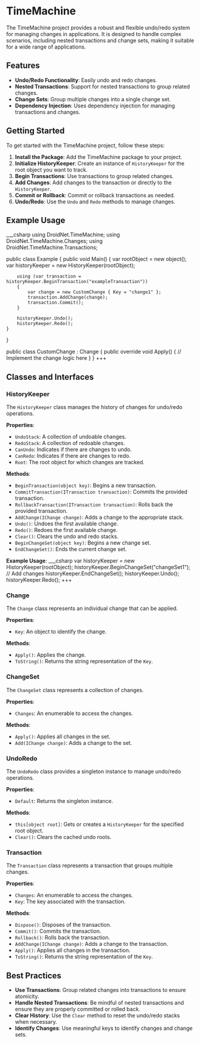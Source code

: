 # TimeMachine

The TimeMachine project provides a robust and flexible undo/redo system for managing changes in applications. It is designed to handle complex scenarios, including nested transactions and change sets, making it suitable for a wide range of applications.

## Features

- **Undo/Redo Functionality**: Easily undo and redo changes.
- **Nested Transactions**: Support for nested transactions to group related changes.
- **Change Sets**: Group multiple changes into a single change set.
- **Dependency Injection**: Uses dependency injection for managing transactions and changes.

## Getting Started

To get started with the TimeMachine project, follow these steps:

1. **Install the Package**: Add the TimeMachine package to your project.
2. **Initialize HistoryKeeper**: Create an instance of `HistoryKeeper` for the root object you want to track.
3. **Begin Transactions**: Use transactions to group related changes.
4. **Add Changes**: Add changes to the transaction or directly to the `HistoryKeeper`.
5. **Commit or Rollback**: Commit or rollback transactions as needed.
6. **Undo/Redo**: Use the `Undo` and `Redo` methods to manage changes.

## Example Usage

___csharp
using DroidNet.TimeMachine;
using DroidNet.TimeMachine.Changes;
using DroidNet.TimeMachine.Transactions;

public class Example
{
    public void Main()
    {
        var rootObject = new object();
        var historyKeeper = new HistoryKeeper(rootObject);

        using (var transaction = historyKeeper.BeginTransaction("exampleTransaction"))
        {
            var change = new CustomChange { Key = "change1" };
            transaction.AddChange(change);
            transaction.Commit();
        }

        historyKeeper.Undo();
        historyKeeper.Redo();
    }
}

public class CustomChange : Change
{
    public override void Apply()
    {
        // Implement the change logic here
    }
}
+++

## Classes and Interfaces

### HistoryKeeper

The `HistoryKeeper` class manages the history of changes for undo/redo operations.

**Properties**:
- `UndoStack`: A collection of undoable changes.
- `RedoStack`: A collection of redoable changes.
- `CanUndo`: Indicates if there are changes to undo.
- `CanRedo`: Indicates if there are changes to redo.
- `Root`: The root object for which changes are tracked.

**Methods**:
- `BeginTransaction(object key)`: Begins a new transaction.
- `CommitTransaction(ITransaction transaction)`: Commits the provided transaction.
- `RollbackTransaction(ITransaction transaction)`: Rolls back the provided transaction.
- `AddChange(IChange change)`: Adds a change to the appropriate stack.
- `Undo()`: Undoes the first available change.
- `Redo()`: Redoes the first available change.
- `Clear()`: Clears the undo and redo stacks.
- `BeginChangeSet(object key)`: Begins a new change set.
- `EndChangeSet()`: Ends the current change set.

**Example Usage**:
___csharp
var historyKeeper = new HistoryKeeper(rootObject);
historyKeeper.BeginChangeSet("changeSet1");
// Add changes
historyKeeper.EndChangeSet();
historyKeeper.Undo();
historyKeeper.Redo();
+++

### Change

The `Change` class represents an individual change that can be applied.

**Properties**:
- `Key`: An object to identify the change.

**Methods**:
- `Apply()`: Applies the change.
- `ToString()`: Returns the string representation of the `Key`.

### ChangeSet

The `ChangeSet` class represents a collection of changes.

**Properties**:
- `Changes`: An enumerable to access the changes.

**Methods**:
- `Apply()`: Applies all changes in the set.
- `Add(IChange change)`: Adds a change to the set.

### UndoRedo

The `UndoRedo` class provides a singleton instance to manage undo/redo operations.

**Properties**:
- `Default`: Returns the singleton instance.

**Methods**:
- `this[object root]`: Gets or creates a `HistoryKeeper` for the specified root object.
- `Clear()`: Clears the cached undo roots.

### Transaction

The `Transaction` class represents a transaction that groups multiple changes.

**Properties**:
- `Changes`: An enumerable to access the changes.
- `Key`: The key associated with the transaction.

**Methods**:
- `Dispose()`: Disposes of the transaction.
- `Commit()`: Commits the transaction.
- `Rollback()`: Rolls back the transaction.
- `AddChange(IChange change)`: Adds a change to the transaction.
- `Apply()`: Applies all changes in the transaction.
- `ToString()`: Returns the string representation of the `Key`.

## Best Practices

- **Use Transactions**: Group related changes into transactions to ensure atomicity.
- **Handle Nested Transactions**: Be mindful of nested transactions and ensure they are properly committed or rolled back.
- **Clear History**: Use the `Clear` method to reset the undo/redo stacks when necessary.
- **Identify Changes**: Use meaningful keys to identify changes and change sets.
